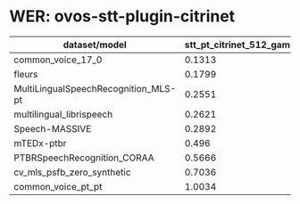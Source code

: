 
# WER: ovos-stt-plugin-citrinet
|dataset/model|stt_pt_citrinet_512_gamma_0_25|
|-|-|
| common_voice_17_0 | 0.1313 |
| fleurs | 0.1799 |
| MultiLingualSpeechRecognition_MLS-pt | 0.2551 |
| multilingual_librispeech | 0.2621 |
| Speech-MASSIVE | 0.2892 |
| mTEDx-ptbr | 0.496 |
| PTBRSpeechRecognition_CORAA | 0.5666 |
| cv_mls_psfb_zero_synthetic | 0.7036 |
| common_voice_pt_pt | 1.0034 |